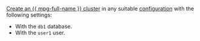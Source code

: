 [Create an {{ mpg-full-name }} cluster](../../../managed-postgresql/operations/cluster-create.md) in any suitable [configuration](../../../managed-postgresql/concepts/instance-types.md) with the following settings:

* With the `db1` database.
* With the `user1` user.
